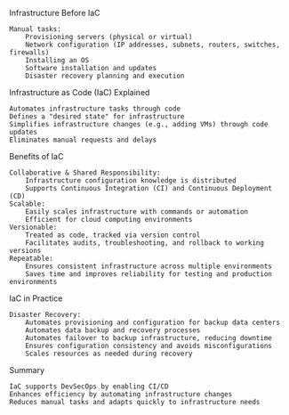 Infrastructure Before IaC

    Manual tasks:
        Provisioning servers (physical or virtual)
        Network configuration (IP addresses, subnets, routers, switches, firewalls)
        Installing an OS
        Software installation and updates
        Disaster recovery planning and execution

Infrastructure as Code (IaC) Explained

    Automates infrastructure tasks through code
    Defines a "desired state" for infrastructure
    Simplifies infrastructure changes (e.g., adding VMs) through code updates
    Eliminates manual requests and delays

Benefits of IaC

    Collaborative & Shared Responsibility:
        Infrastructure configuration knowledge is distributed
        Supports Continuous Integration (CI) and Continuous Deployment (CD)
    Scalable:
        Easily scales infrastructure with commands or automation
        Efficient for cloud computing environments
    Versionable:
        Treated as code, tracked via version control
        Facilitates audits, troubleshooting, and rollback to working versions
    Repeatable:
        Ensures consistent infrastructure across multiple environments
        Saves time and improves reliability for testing and production environments

IaC in Practice

    Disaster Recovery:
        Automates provisioning and configuration for backup data centers
        Automates data backup and recovery processes
        Automates failover to backup infrastructure, reducing downtime
        Ensures configuration consistency and avoids misconfigurations
        Scales resources as needed during recovery

Summary

    IaC supports DevSecOps by enabling CI/CD
    Enhances efficiency by automating infrastructure changes
    Reduces manual tasks and adapts quickly to infrastructure needs
